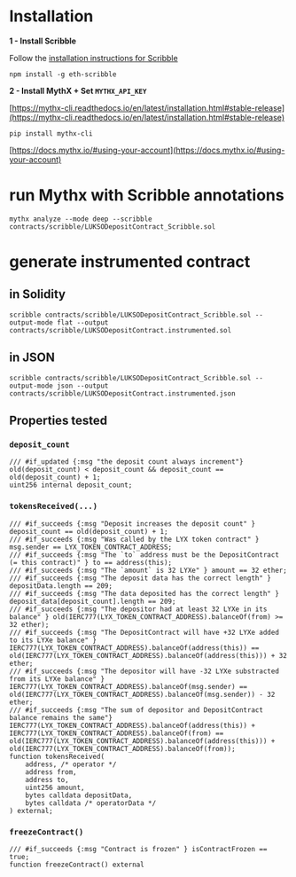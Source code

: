 # Installation

**1 - Install Scribble**

Follow the [installation instructions for Scribble](https://docs.scribble.codes/tool/installation)

```
npm install -g eth-scribble
```

**2 - Install MythX + Set `MYTHX_API_KEY`**

[https://mythx-cli.readthedocs.io/en/latest/installation.html#stable-release](https://mythx-cli.readthedocs.io/en/latest/installation.html#stable-release)

```
pip install mythx-cli
```

[https://docs.mythx.io/#using-your-account](https://docs.mythx.io/#using-your-account)

# run Mythx with Scribble annotations

```
mythx analyze --mode deep --scribble contracts/scribble/LUKSODepositContract_Scribble.sol
```

# generate instrumented contract

## in Solidity

```
scribble contracts/scribble/LUKSODepositContract_Scribble.sol --output-mode flat --output contracts/scribble/LUKSODepositContract.instrumented.sol
```

## in JSON

```
scribble contracts/scribble/LUKSODepositContract_Scribble.sol --output-mode json --output contracts/scribble/LUKSODepositContract.instrumented.json
```

## Properties tested

### `deposit_count`

```solidity
/// #if_updated {:msg "the deposit count always increment"} old(deposit_count) < deposit_count && deposit_count == old(deposit_count) + 1;
uint256 internal deposit_count;
```

### `tokensReceived(...)`

```solidity
/// #if_succeeds {:msg "Deposit increases the deposit count" } deposit_count == old(deposit_count) + 1;
/// #if_succeeds {:msg "Was called by the LYX token contract" } msg.sender == LYX_TOKEN_CONTRACT_ADDRESS;
/// #if_succeeds {:msg "The `to` address must be the DepositContract (= this contract)" } to == address(this);
/// #if_succeeds {:msg "The `amount` is 32 LYXe" } amount == 32 ether;
/// #if_succeeds {:msg "The deposit data has the correct length" } depositData.length == 209;
/// #if_succeeds {:msg "The data deposited has the correct length" } deposit_data[deposit_count].length == 209;
/// #if_succeeds {:msg "The depositor had at least 32 LYXe in its balance" } old(IERC777(LYX_TOKEN_CONTRACT_ADDRESS).balanceOf(from) >= 32 ether);
/// #if_succeeds {:msg "The DepositContract will have +32 LYXe added to its LYXe balance" } IERC777(LYX_TOKEN_CONTRACT_ADDRESS).balanceOf(address(this)) == old(IERC777(LYX_TOKEN_CONTRACT_ADDRESS).balanceOf(address(this))) + 32 ether;
/// #if_succeeds {:msg "The depositor will have -32 LYXe substracted from its LYXe balance" } IERC777(LYX_TOKEN_CONTRACT_ADDRESS).balanceOf(msg.sender) == old(IERC777(LYX_TOKEN_CONTRACT_ADDRESS).balanceOf(msg.sender)) - 32 ether;
/// #if_succeeds {:msg "The sum of depositor and DepositContract balance remains the same"} IERC777(LYX_TOKEN_CONTRACT_ADDRESS).balanceOf(address(this)) + IERC777(LYX_TOKEN_CONTRACT_ADDRESS).balanceOf(from) == old(IERC777(LYX_TOKEN_CONTRACT_ADDRESS).balanceOf(address(this))) + old(IERC777(LYX_TOKEN_CONTRACT_ADDRESS).balanceOf(from));
function tokensReceived(
    address, /* operator */
    address from,
    address to,
    uint256 amount,
    bytes calldata depositData,
    bytes calldata /* operatorData */
) external;
```

### `freezeContract()`

```solidity
/// #if_succeeds {:msg "Contract is frozen" } isContractFrozen == true;
function freezeContract() external
```
